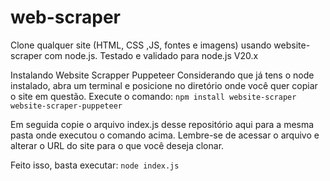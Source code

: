 # web-scraper
Clone qualquer site (HTML, CSS ,JS, fontes e imagens) usando website-scraper com node.js. 
Testado e validado para node.js V20.x

Instalando Website Scrapper Puppeteer
Considerando que já tens o node instalado, abra um terminal e posicione no diretório onde você quer copiar o site em questão. 
Execute o comando:
```npm install website-scraper website-scraper-puppeteer```

Em seguida copie o arquivo index.js desse repositório aqui para a mesma pasta onde executou o comando acima. 
Lembre-se de acessar o arquivo e alterar o URL do site para o que você deseja clonar. 

Feito isso, basta executar:
```node index.js```

